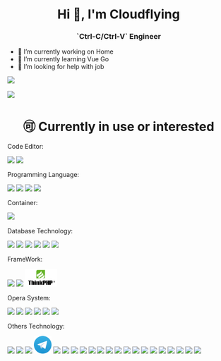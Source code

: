 <h1 align="center">Hi 👋, I'm Cloudflying</h1>
<h3 align="center">`Ctrl-C/Ctrl-V` Engineer</h3>

- 🔭 I’m currently working on Home
- 🌱 I’m currently learning Vue Go
- 🤔 I’m looking for help with job

<img src="https://github-readme-stats.vercel.app/api?username=imxieke&&show_icons=true&theme=github" />

[![](https://github-readme-stats.vercel.app/api/top-langs/?username=imxieke&layout=compact)](#)

<h1 align="center">🉑 Currently in use or interested</h1>

Code Editor:
  <p>
  <code><img height="40" src="https://www.vectorlogo.zone/logos/visualstudio_code/visualstudio_code-ar21.svg"></code>
  <code><img height="40" src="https://www.vectorlogo.zone/logos/neovimio/neovimio-ar21.svg"></code>
  <!-- <code><img height="40" src="https://raw.githubusercontent.com/get-icon/geticon/master/icons/atom-logo.svg"></code> -->
  <!-- <code><img height="40" src="https://raw.githubusercontent.com/edent/SuperTinyIcons/master/images/svg/sublimetext.svg"></code> -->
  </p>

<!-- Web Technology: 
<p><code><img height="40" src="https://www.vectorlogo.zone/logos/w3_html5/w3_html5-ar21.svg"></code>
  <code><img height="40" src="https://www.vectorlogo.zone/logos/netlifyapp_watercss/netlifyapp_watercss-ar21.svg"></code>
  <code><img height="40" src="https://www.vectorlogo.zone/logos/javascript/javascript-ar21.svg"></code>
  <code><img height="40" src="https://www.vectorlogo.zone/logos/php/php-ar21.svg"></code>
<code><img height="40" src="https://www.vectorlogo.zone/logos/getbootstrap/getbootstrap-ar21.svg"></code>
  <code><img height="40" src="https://www.vectorlogo.zone/logos/jquery/jquery-ar21.svg"></code>
  <code><img height="40" src="https://www.vectorlogo.zone/logos/pocoo_flask/pocoo_flask-ar21.svg"></code>
     <code><img height="40" src="https://www.vectorlogo.zone/logos/reactjs/reactjs-ar21.svg"></code>
     <code><img height="40" src="https://www.vectorlogo.zone/logos/nodejs/nodejs-ar21.svg"></code>
     <code><img height="40" src="https://www.vectorlogo.zone/logos/typescriptlang/typescriptlang-ar21.svg"></code>
</p> -->

<!-- Mobile App Technology: 
 <p><code><img height="40" src="https://www.vectorlogo.zone/logos/flutterio/flutterio-ar21.svg"></code></p> -->

Programming Language:
  <p>
  <code><img height="40" src="https://www.vectorlogo.zone/logos/php/php-ar21.svg"></code>
  <code><img height="40" src="https://www.vectorlogo.zone/logos/python/python-ar21.svg"></code>
  <code><img height="40" src="https://www.vectorlogo.zone/logos/kotlinlang/kotlinlang-ar21.svg"></code>
  <code><img height="40" src="https://www.vectorlogo.zone/logos/golang/golang-ar21.svg"></code>
  </p>

Container:
  <p>
  <code><img height="40" src="https://www.vectorlogo.zone/logos/docker/docker-ar21.svg"></code>
  <!-- <code><img height="40" src="https://raw.githubusercontent.com/cncf/landscape/master/hosted_logos/podman.svg"></code> -->
  <!-- <code><img height="40" src="https://upload.wikimedia.org/wikipedia/commons/6/67/Kubernetes_logo.svg"></code> -->
  </p>
  
   
Database Technology: 
<p><code><img height="40" src="https://www.vectorlogo.zone/logos/mysql/mysql-ar21.svg"></code>
<!-- <code><img height="40" src="https://www.vectorlogo.zone/logos/phpmyadmin/phpmyadmin-ar21.svg"></code> -->
<code><img height="40" src="https://www.vectorlogo.zone/logos/sqlite/sqlite-ar21.svg"></code>
<!-- <code><img height="40" src="https://www.vectorlogo.zone/logos/firebase/firebase-ar21.svg"></code> -->
<code><img height="40" src="https://www.vectorlogo.zone/logos/redis/redis-ar21.svg"></code>
<code><img height="40" src="https://www.vectorlogo.zone/logos/postgresql/postgresql-ar21.svg"></code>
<code><img height="40" src="https://www.vectorlogo.zone/logos/mongodb/mongodb-ar21.svg"></code>
<code><img height="40" src="https://www.vectorlogo.zone/logos/memcached/memcached-ar21.svg"></code>
</p>

FrameWork:
<p>
<code><img height="40" src="https://www.vectorlogo.zone/logos/laravel/laravel-ar21.svg"></code>
<code><img height="40" src="https://www.vectorlogo.zone/logos/symfony/symfony-ar21.svg"></code>
<code><img height="40" src="https://github.com/imxieke/imxieke/raw/main/assets/img/thinkphp.png"></code>
</p>

<!-- CryptoCurrency:
<p>
<code><img height="40" src="https://raw.githubusercontent.com/detain/svg-logos/master/svg/bitcoin-logo.svg"></code>
<code><img height="40" src="https://raw.githubusercontent.com/iaremarkus/payment-gateway-logos/master/svgs/Ethereum.svg"></code>
<code><img height="40" src="https://upload.wikimedia.org/wikipedia/en/a/ad/Cosmos_Holidays_Logo.svg"></code>
<code><img height="40" src="/assets/img/near-coin.svg"></code>
</p> -->

Opera System:
<p>
<code><img height="40" src="https://www.vectorlogo.zone/logos/linux/linux-ar21.svg"></code>
<code><img height="40" src="https://www.vectorlogo.zone/logos/debian/debian-ar21.svg"></code>
<code><img height="40" src="https://www.vectorlogo.zone/logos/ubuntu/ubuntu-ar21.svg"></code>
<code><img height="40" src="https://www.vectorlogo.zone/logos/alpinelinux/alpinelinux-ar21.svg"></code>
<code><img height="40" src="https://www.vectorlogo.zone/logos/archlinux/archlinux-ar21.svg"></code>
<code><img height="40" src="https://cdn.worldvectorlogo.com/logos/macos.svg"></code>
</p>

Others Technology:
<p>
<code><img height="40" src="https://www.vectorlogo.zone/logos/github/github-ar21.svg"></code>
<code><img height="40" src="https://www.vectorlogo.zone/logos/cloudflare/cloudflare-ar21.svg"></code>
<code><img height="40" src="https://www.vectorlogo.zone/logos/git-scm/git-scm-ar21.svg"></code>
<code><img height="40" src="/assets/img/telegram.svg"></code>
<code><img height="40" src="https://www.vectorlogo.zone/logos/nginx/nginx-ar21.svg"></code>
<code><img height="40" src="https://www.vectorlogo.zone/logos/jsdelivr/jsdelivr-ar21.svg"></code>
<code><img height="40" src="https://www.vectorlogo.zone/logos/letsencrypt/letsencrypt-ar21.svg"></code>
<code><img height="40" src="https://www.vectorlogo.zone/logos/elasticco_logstash/elasticco_logstash-ar21.svg"></code>
<code><img height="40" src="https://www.vectorlogo.zone/logos/elastic/elastic-ar21.svg"></code>
<code><img height="40" src="https://www.vectorlogo.zone/logos/gitpodio/gitpodio-ar21.svg"></code>
<code><img height="40" src="https://www.vectorlogo.zone/logos/getpostman/getpostman-ar21.svg"></code>
<code><img height="40" src="https://www.vectorlogo.zone/logos/gitbook/gitbook-ar21.svg"></code>
<code><img height="40" src="https://www.vectorlogo.zone/logos/gnu/gnu-ar21.svg"></code>
<code><img height="40" src="https://www.vectorlogo.zone/logos/gnome/gnome-ar21.svg"></code>
<code><img height="40" src="https://www.vectorlogo.zone/logos/giteaio/giteaio-ar21.svg"></code>
<code><img height="40" src="https://www.vectorlogo.zone/logos/google/google-ar21.svg"></code>
<code><img height="40" src="https://www.vectorlogo.zone/logos/gravatar/gravatar-ar21.svg"></code>
<code><img height="40" src="https://www.vectorlogo.zone/logos/ifttt/ifttt-ar21.svg"></code>
<code><img height="40" src="https://www.vectorlogo.zone/logos/apple/apple-ar21.svg"></code>
<!-- <code><img height="40" src="https://www.vectorlogo.zone/logos/apple_xcode/apple_xcode-ar21.svg"></code> -->
<code><img height="40" src="https://www.vectorlogo.zone/logos/wikipedia/wikipedia-ar21.svg"></code>
<code><img height="40" src="https://www.vectorlogo.zone/logos/icann/icann-ar21.svg"></code>
</p>
